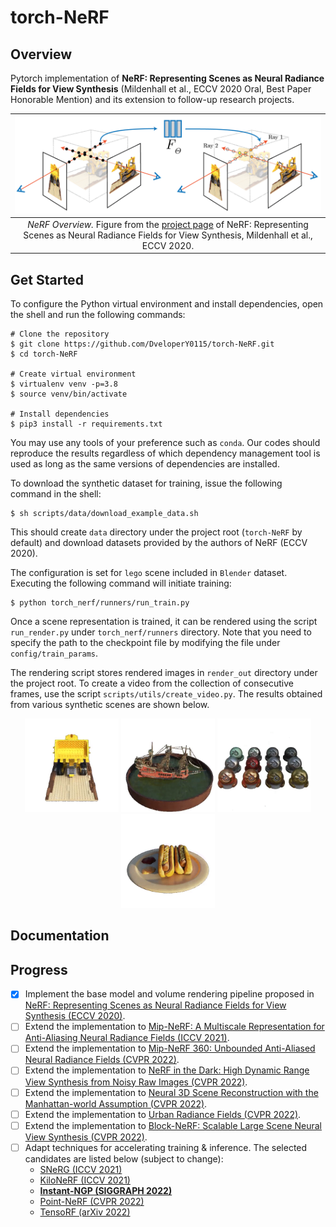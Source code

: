 # torch-NeRF

## Overview

Pytorch implementation of **NeRF: Representing Scenes as Neural Radiance Fields for View Synthesis** (Mildenhall et al., ECCV 2020 Oral, Best Paper Honorable Mention) and its extension to follow-up research projects.

| ![NeRF_Overview](./media/nerf_overview.png) |
|:--:|
|*NeRF Overview.* Figure from the [project page](https://www.matthewtancik.com/nerf) of NeRF: Representing Scenes as Neural Radiance Fields for View Synthesis, Mildenhall et al., ECCV 2020. |

## Get Started

To configure the Python virtual environment and install dependencies, open the shell and run the following commands:

```
# Clone the repository
$ git clone https://github.com/DveloperY0115/torch-NeRF.git
$ cd torch-NeRF

# Create virtual environment
$ virtualenv venv -p=3.8
$ source venv/bin/activate

# Install dependencies
$ pip3 install -r requirements.txt
```

You may use any tools of your preference such as `conda`. Our codes should reproduce the results regardless of which dependency management tool is used as long as the same versions of dependencies are installed.

To download the synthetic dataset for training, issue the following command in the shell:

```
$ sh scripts/data/download_example_data.sh
```

This should create `data` directory under the project root (`torch-NeRF` by default) and download datasets provided by the authors of NeRF (ECCV 2020).

The configuration is set for `lego` scene included in `Blender` dataset. Executing the following command will initiate training:

```
$ python torch_nerf/runners/run_train.py
```

Once a scene representation is trained, it can be rendered using the script `run_render.py` under `torch_nerf/runners` directory. Note that you need to specify the path to the checkpoint file by modifying the file under `config/train_params`.

The rendering script stores rendered images in `render_out` directory under the project root. To create a video from the collection of consecutive frames, use the script `scripts/utils/create_video.py`. The results obtained from various synthetic scenes are shown below.

<p align="middle">
  <img src="./media/lego.gif" width="150" />
  <img src="./media/ship.gif" width="150" />
  <img src="./media/materials.gif" width="150" />
  <img src="./media/hotdog.gif" width="150" />
</p>

## Documentation

## Progress

- [x] Implement the base model and volume rendering pipeline proposed in [NeRF: Representing Scenes as Neural Radiance Fields for View Synthesis (ECCV 2020)](https://www.matthewtancik.com/nerf).
- [ ] Extend the implementation to [Mip-NeRF: A Multiscale Representation for Anti-Aliasing Neural Radiance Fields (ICCV 2021)](https://arxiv.org/abs/2103.13415).
- [ ] Extend the implementation to [Mip-NeRF 360: Unbounded Anti-Aliased Neural Radiance Fields (CVPR 2022)](https://jonbarron.info/mipnerf360/).
- [ ] Extend the implementation to [NeRF in the Dark: High Dynamic Range View Synthesis from Noisy Raw Images (CVPR 2022)](https://bmild.github.io/rawnerf/).
- [ ] Extend the implementation to [Neural 3D Scene Reconstruction with the Manhattan-world Assumption (CVPR 2022)](https://zju3dv.github.io/manhattan_sdf/).
- [ ] Extend the implementation to [Urban Radiance Fields (CVPR 2022)](https://urban-radiance-fields.github.io).
- [ ] Extend the implementation to [Block-NeRF: Scalable Large Scene Neural View Synthesis (CVPR 2022)](https://waymo.com/research/block-nerf/).
- [ ] Adapt techniques for accelerating training \& inference. The selected candidates are listed below (subject to change):
  - [SNeRG (ICCV 2021)](https://phog.github.io/snerg/)
  - [KiloNeRF (ICCV 2021)](https://arxiv.org/abs/2103.13744)
  - **[Instant-NGP (SIGGRAPH 2022)](https://nvlabs.github.io/instant-ngp/)**
  - [Point-NeRF (CVPR 2022)](https://xharlie.github.io/projects/project_sites/pointnerf/index.html)
  - [TensoRF (arXiv 2022)](https://arxiv.org/abs/2203.09517)

